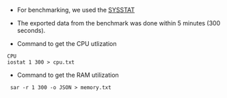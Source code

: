 - For benchmarking, we used the [SYSSTAT](http://sebastien.godard.pagesperso-orange.fr/)
- The exported data from the benchmark was done within 5 minutes (300 seconds). 

- Command to get the CPU utlization
```shell
CPU
iostat 1 300 > cpu.txt
```
- Command to get the RAM utilization 
```shell
 sar -r 1 300 -o JSON > memory.txt
```
